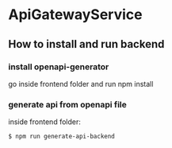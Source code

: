 # ApiGatewayService

## How to install and run backend

### install openapi-generator
go inside frontend folder and run npm install

### generate api from openapi file
inside frontend folder:
```shell
$ npm run generate-api-backend
```

